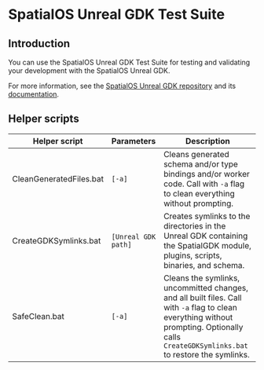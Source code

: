 # SpatialOS Unreal GDK Test Suite

## Introduction

You can use the SpatialOS Unreal GDK Test Suite for testing and validating your development with the SpatialOS Unreal GDK.

For more information, see the [SpatialOS Unreal GDK repository](https://github.com/improbable/UnrealGDK) and its [documentation](https://github.com/improbable/UnrealGDK/blob/master/docs/readme.md).

## Helper scripts

| Helper script | Parameters | Description |
| --- | --- | --- |
| CleanGeneratedFiles.bat | `[-a]` | Cleans generated schema and/or type bindings and/or worker code. Call with `-a` flag to clean everything without prompting. |
| CreateGDKSymlinks.bat | `[Unreal GDK path]` | Creates symlinks to the directories in the Unreal GDK containing the SpatialGDK module, plugins, scripts, binaries, and schema. |
| SafeClean.bat | `[-a]` | Cleans the symlinks, uncommitted changes, and all built files. Call with `-a` flag to clean everything without prompting. Optionally calls `CreateGDKSymlinks.bat` to restore the symlinks. |